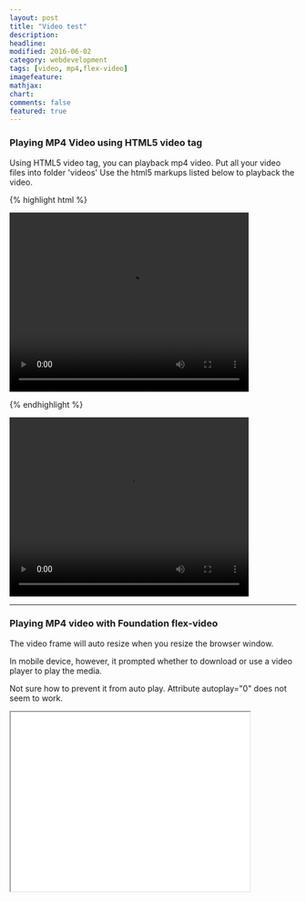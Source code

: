 ```yaml
---
layout: post
title: "Video test"
description: 
headline: 
modified: 2016-06-02
category: webdevelopment
tags: [video, mp4,flex-video]
imagefeature: 
mathjax: 
chart: 
comments: false
featured: true
---
```

### Playing MP4 Video using HTML5 video tag

Using HTML5 video tag, you can playback mp4 video. 
Put all your video files into folder 'videos'
Use the html5 markups listed below to playback the video.

{% highlight html %}
<div class="small-9 small-centered columns">
	<center>
		<video width="420" height="315" controls="controls" allowfullscreen="true" poster="">
			<source src="{% raw %}{{ site.url }}{% endraw %}/video file name.mp4" type="video/mp4">
		</video> 
	</center>
</div>

{% endhighlight %}
    
  
     
<div class="small-9 small-centered columns">
	<center>
		<video width="420" height="315" controls="controls" allowfullscreen="true" poster="">
			<source src="{{ site.url }}/videos//shortvid.mp4" type="video/mp4">
		</video> 
	</center>
</div>
   
------------------

   
### Playing MP4 video with Foundation flex-video

The video frame will auto resize when you resize the browser window.
   
In mobile device, however, it prompted whether to download or use a video player to play the media.
 
Not sure how to prevent it from auto play. Attribute autoplay="0" does not seem to work.
 
     
<div class="small-9 small-centered columns">
	<div class="flex-video">
			<iframe width="420" height="315" src="{{ site.url }}/videos/shortvid.mp4" autoplay="0" frameborder="2" ></iframe>
	</div>  
</div>


 